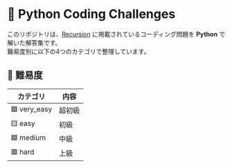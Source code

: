 # 🐍 Python Coding Challenges

このリポジトリは、[Recursion](https://recursionist.io/) に掲載されているコーディング問題を **Python** で解いた解答集です。  
難易度別に以下の4つのカテゴリで整理しています。

## 🔢 難易度

| カテゴリ     | 内容                 |
|--------------|----------------------|
| 🟩 very_easy  | 超初級               |
| 🟨 easy       | 初級                 |
| 🟦 medium     | 中級                 |
| 🟥 hard       | 上級                 |
